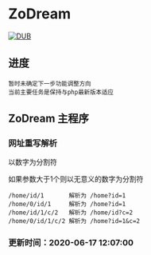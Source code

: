 # ZoDream

[![DUB](https://img.shields.io/dub/l/vibe-d.svg?maxAge=2592000)]()


## 进度

    暂时未确定下一步功能调整方向
    当前主要任务是保持与php最新版本适应

## ZoDream 主程序

### 网址重写解析

以数字为分割符

如果参数大于1个则以无意义的数字为分割符

    /home/id/1       解析为 /home?id=1
    /home/0/id/1     解析为 /home?id=1
    /home/id/1/c/2   解析为 /home/id?c=2
    /home/0/id/1/c/2 解析为 /home?id=1&c=2

### 更新时间：2020-06-17 12:07:00